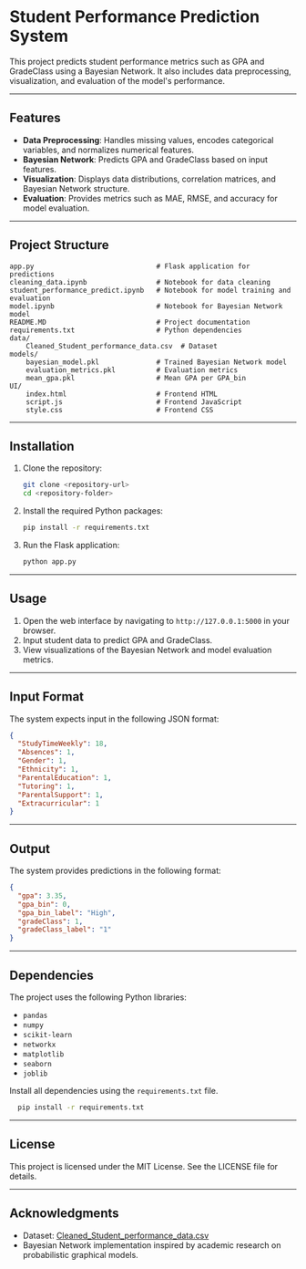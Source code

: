 # Student Performance Prediction System

This project predicts student performance metrics such as GPA and GradeClass using a Bayesian Network. It also includes data preprocessing, visualization, and evaluation of the model's performance.

---

## Features

- **Data Preprocessing**: Handles missing values, encodes categorical variables, and normalizes numerical features.
- **Bayesian Network**: Predicts GPA and GradeClass based on input features.
- **Visualization**: Displays data distributions, correlation matrices, and Bayesian Network structure.
- **Evaluation**: Provides metrics such as MAE, RMSE, and accuracy for model evaluation.

---

## Project Structure

```
app.py                              # Flask application for predictions
cleaning_data.ipynb                 # Notebook for data cleaning
student_performance_predict.ipynb   # Notebook for model training and evaluation
model.ipynb                         # Notebook for Bayesian Network model
README.MD                           # Project documentation
requirements.txt                    # Python dependencies
data/
    Cleaned_Student_performance_data.csv  # Dataset
models/
    bayesian_model.pkl              # Trained Bayesian Network model
    evaluation_metrics.pkl          # Evaluation metrics
    mean_gpa.pkl                    # Mean GPA per GPA_bin
UI/
    index.html                      # Frontend HTML
    script.js                       # Frontend JavaScript
    style.css                       # Frontend CSS
```

---

## Installation

1. Clone the repository:

   ```bash
   git clone <repository-url>
   cd <repository-folder>
   ```

2. Install the required Python packages:

   ```bash
   pip install -r requirements.txt
   ```

3. Run the Flask application:
   ```bash
   python app.py
   ```

---

## Usage

1. Open the web interface by navigating to `http://127.0.0.1:5000` in your browser.
2. Input student data to predict GPA and GradeClass.
3. View visualizations of the Bayesian Network and model evaluation metrics.

---

## Input Format

The system expects input in the following JSON format:

```json
{
  "StudyTimeWeekly": 18,
  "Absences": 1,
  "Gender": 1,
  "Ethnicity": 1,
  "ParentalEducation": 1,
  "Tutoring": 1,
  "ParentalSupport": 1,
  "Extracurricular": 1
}
```

---

## Output

The system provides predictions in the following format:

```json
{
  "gpa": 3.35,
  "gpa_bin": 0,
  "gpa_bin_label": "High",
  "gradeClass": 1,
  "gradeClass_label": "1"
}
```

---

## Dependencies

The project uses the following Python libraries:

- `pandas`
- `numpy`
- `scikit-learn`
- `networkx`
- `matplotlib`
- `seaborn`
- `joblib`

Install all dependencies using the `requirements.txt` file.

```bash
  pip install -r requirements.txt
```

---

## License

This project is licensed under the MIT License. See the LICENSE file for details.

---

## Acknowledgments

- Dataset: [Cleaned_Student_performance_data.csv](data/Cleaned_Student_performance_data.csv)
- Bayesian Network implementation inspired by academic research on probabilistic graphical models.
